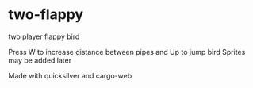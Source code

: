 # two-flappy
two player flappy bird

Press W to increase distance between pipes and Up to jump bird
Sprites may be added later

Made with quicksilver and cargo-web
